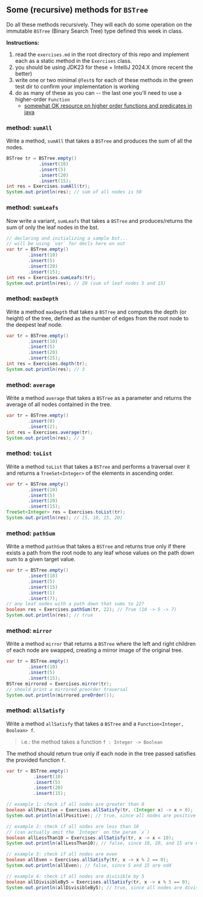 ## Some (recursive) methods for `BSTree`

Do all these methods recursively. They will each do some operation on the 
immutable `BSTree` (Binary Search Tree) type defined this week in class.

**Instructions:**

1. read the `exercises.md` in the root directory of this repo and implement each as a static method in the `Exercises` class.
2. you should be using JDK23 for these + IntelliJ 2024.X (more recent the better)
3. write one or two minimal `@Test`s for each of these 
methods in the green test dir to confirm your implementation is working 
4. do as many of these as you can -- the last one you'll need to use a higher-order 
`Function` 
   * [somewhat OK resource on higher order functions and predicates in java](https://softwarepatternslexicon.com/patterns-java/11/2/) 
   
### method: `sumAll`

Write a method, `sumAll` that takes a `BSTree` and produces the sum of all the nodes.

```java
BSTree tr = BSTree.empty()
            .insert(10)
            .insert(5)
            .insert(20)
            .insert(15);
int res = Exercises.sumAll(tr);
System.out.println(res); // sum of all nodes is 50
```
### method: `sumLeafs`

Now write a variant, `sumLeafs` that takes a `BSTree` and produces/returns the 
sum of only the leaf nodes in the bst. 

```java
// declaring and initializing a sample bst...
// will be using `var` for decls here on out
var tr = BSTree.empty() 
        .insert(10)
        .insert(5)
        .insert(20)
        .insert(15);
int res = Exercises.sumLeafs(tr);
System.out.println(res); // 20 (sum of leaf nodes 5 and 15)
```
### method: `maxDepth`

Write a method `maxDepth` that takes a `BSTree` and computes the depth (or height) of the tree, 
defined as the number of edges from the root node to the 
deepest leaf node.

```java
var tr = BSTree.empty()
        .insert(10)
        .insert(5)
        .insert(20)
        .insert(25);
int res = Exercises.depth(tr);
System.out.println(res); // 3
```

### method: `average`

Write a method `average` that takes a `BSTree` as a parameter and returns the 
average of all nodes contained in the tree.

```java
var tr = BSTree.empty()
        .insert(8)
        .insert(2);
int res = Exercises.average(tr);
System.out.println(res); // 5
```

### method: `toList`

Write a method `toList` that takes a `BSTree` and performs a traversal over it
and returns a `TreeSet<Integer>` of the elements in ascending order.

```java
var tr = BSTree.empty()
        .insert(10)
        .insert(5)
        .insert(20)
        .insert(15);
TreeSet<Integer> res = Exercises.toList(tr);
System.out.println(res); // [5, 10, 15, 20]
```

### method: `pathSum`

Write a method `pathSum` that takes a `BSTree` and returns true only if there 
exists a path from the root node to any leaf whose values on the path down sum 
to a given target value.

```java
var tr = BSTree.empty()
        .insert(10)
        .insert(5)
        .insert(15)
        .insert(1)
        .insert(7);
// any leaf nodes with a path down that sums to 22?
boolean res = Exercises.pathSum(tr, 22); // True (10 -> 5 -> 7)
System.out.println(res); // true
```

### method: `mirror`

Write a method `mirror` that returns a `BSTree` where the 
left and right children of each node are swapped, creating a 
mirror image of the original tree.

```java 
var tr = BSTree.empty()
        .insert(10)
        .insert(5)
        .insert(15);
BSTree mirrored = Exercises.mirror(tr);
// should print a mirrored preorder traversal
System.out.println(mirrored.preOrder()); 
```

### method: `allSatisfy`

Write a method `allSatisfy` that takes a `BSTree` and a `Function<Integer, Boolean> f`. 
> i.e.: the method takes a function `f : Integer -> Boolean`

The method should return true only if each node in the tree passed satisfies the 
provided function `f`.

```java 
var tr = BSTree.empty()
          .insert(10)
          .insert(5)
          .insert(20)
          .insert(15);

// example 1: check if all nodes are greater than 0
boolean allPositive = Exercises.allSatisfy(tr, (Integer x) -> x > 0);
System.out.println(allPositive); // true, since all nodes are positive

// example 2: check if all nodes are less than 10 
// (can actually omit the `Integer` on the param `x`)
boolean allLessThan10 = Exercises.allSatisfy(tr, x -> x < 10);
System.out.println(allLessThan10); // false, since 10, 20, and 15 are not less than 10

// example 3: check if all nodes are even
boolean allEven = Exercises.allSatisfy(tr, x -> x % 2 == 0);
System.out.println(allEven); // false, since 5 and 15 are odd

// example 4: check if all nodes are divisible by 5
boolean allDivisibleBy5 = Exercises.allSatisfy(tr, x -> x % 5 == 0);
System.out.println(allDivisibleBy5); // true, since all nodes are divisible by 5```
```
